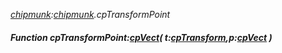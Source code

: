_[chipmunk](../../modules/chipmunk/chipmunk-module.md):[chipmunk](../../modules/chipmunk/chipmunk-module.md).cpTransformPoint_
##### Function cpTransformPoint:[cpVect](../../modules/chipmunk/chipmunk-cpvect.md)( t:[cpTransform](../../modules/chipmunk/chipmunk-cptransform.md),p:[cpVect](../../modules/chipmunk/chipmunk-cpvect.md) )
